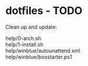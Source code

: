 # dotfiles - TODO

Clean up and update:

help/0-arch.sh  
help/1-install.sh  
help/winblue/autounattend.xml  
help/winblue/boxstarter.ps1  
